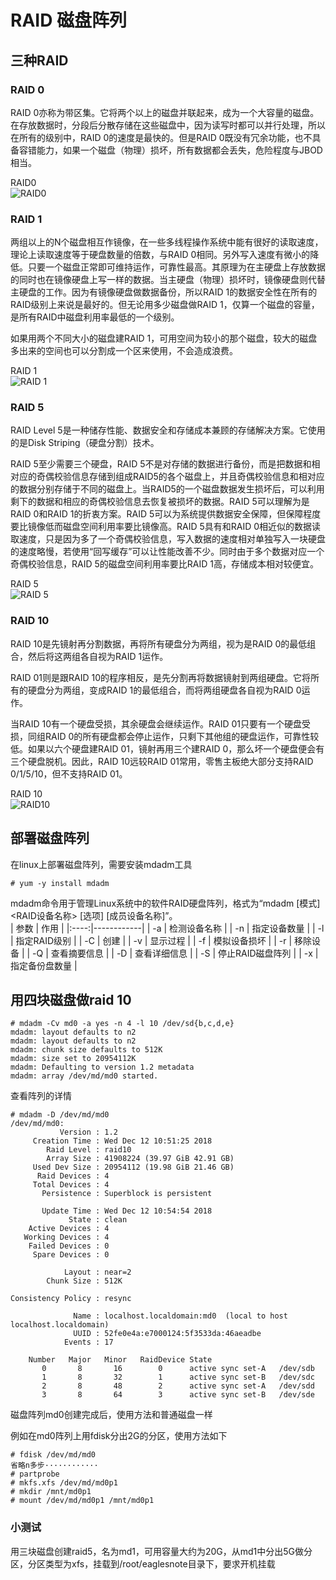 # RAID 磁盘阵列

## 三种RAID

### RAID 0

RAID 0亦称为带区集。它将两个以上的磁盘并联起来，成为一个大容量的磁盘。在存放数据时，分段后分散存储在这些磁盘中，因为读写时都可以并行处理，所以在所有的级别中，RAID 0的速度是最快的。但是RAID 0既没有冗余功能，也不具备容错能力，如果一个磁盘（物理）损坏，所有数据都会丢失，危险程度与JBOD相当。  

RAID0  
![RAID0](https://s1.ax1x.com/2018/12/12/FYfl9K.png)  

### RAID 1

两组以上的N个磁盘相互作镜像，在一些多线程操作系统中能有很好的读取速度，理论上读取速度等于硬盘数量的倍数，与RAID 0相同。另外写入速度有微小的降低。只要一个磁盘正常即可维持运作，可靠性最高。其原理为在主硬盘上存放数据的同时也在镜像硬盘上写一样的数据。当主硬盘（物理）损坏时，镜像硬盘则代替主硬盘的工作。因为有镜像硬盘做数据备份，所以RAID 1的数据安全性在所有的RAID级别上来说是最好的。但无论用多少磁盘做RAID 1，仅算一个磁盘的容量，是所有RAID中磁盘利用率最低的一个级别。  

如果用两个不同大小的磁盘建RAID 1，可用空间为较小的那个磁盘，较大的磁盘多出来的空间也可以分割成一个区来使用，不会造成浪费。  

RAID 1  
![RAID 1](https://s1.ax1x.com/2018/12/12/FYf11O.png)  

### RAID 5

RAID Level 5是一种储存性能、数据安全和存储成本兼顾的存储解决方案。它使用的是Disk Striping（硬盘分割）技术。

RAID 5至少需要三个硬盘，RAID 5不是对存储的数据进行备份，而是把数据和相对应的奇偶校验信息存储到组成RAID5的各个磁盘上，并且奇偶校验信息和相对应的数据分别存储于不同的磁盘上。当RAID5的一个磁盘数据发生损坏后，可以利用剩下的数据和相应的奇偶校验信息去恢复被损坏的数据。RAID 5可以理解为是RAID 0和RAID 1的折衷方案。RAID 5可以为系统提供数据安全保障，但保障程度要比镜像低而磁盘空间利用率要比镜像高。RAID 5具有和RAID 0相近似的数据读取速度，只是因为多了一个奇偶校验信息，写入数据的速度相对单独写入一块硬盘的速度略慢，若使用“回写缓存”可以让性能改善不少。同时由于多个数据对应一个奇偶校验信息，RAID 5的磁盘空间利用率要比RAID 1高，存储成本相对较便宜。  

RAID 5  
![RAID 5](https://s1.ax1x.com/2018/12/12/FYf8je.png)  

### RAID 10

RAID 10是先镜射再分割数据，再将所有硬盘分为两组，视为是RAID 0的最低组合，然后将这两组各自视为RAID 1运作。  

RAID 01则是跟RAID 10的程序相反，是先分割再将数据镜射到两组硬盘。它将所有的硬盘分为两组，变成RAID 1的最低组合，而将两组硬盘各自视为RAID 0运作。  

当RAID 10有一个硬盘受损，其余硬盘会继续运作。RAID 01只要有一个硬盘受损，同组RAID 0的所有硬盘都会停止运作，只剩下其他组的硬盘运作，可靠性较低。如果以六个硬盘建RAID 01，镜射再用三个建RAID 0，那么坏一个硬盘便会有三个硬盘脱机。因此，RAID 10远较RAID 01常用，零售主板绝大部分支持RAID 0/1/5/10，但不支持RAID 01。  

RAID 10  
![RAID10](https://s1.ax1x.com/2018/12/12/FYf3cD.png)  

## 部署磁盘阵列

在linux上部署磁盘阵列，需要安装mdadm工具  

```shell
# yum -y install mdadm
```

mdadm命令用于管理Linux系统中的软件RAID硬盘阵列，格式为“mdadm [模式] <RAID设备名称> [选项] [成员设备名称]”。  
| 参数 | 作用         |
|:----:|------------|
| -a | 检测设备名称     |
| -n | 指定设备数量     |
| -l | 指定RAID级别   |
| -C | 创建         |
| -v | 显示过程       |
| -f | 模拟设备损坏     |
| -r | 移除设备       |
| -Q | 查看摘要信息     |
| -D | 查看详细信息     |
| -S | 停止RAID磁盘阵列 |
| -x | 指定备份盘数量    |

## 用四块磁盘做raid 10

```shell
# mdadm -Cv md0 -a yes -n 4 -l 10 /dev/sd{b,c,d,e}
mdadm: layout defaults to n2
mdadm: layout defaults to n2
mdadm: chunk size defaults to 512K
mdadm: size set to 20954112K
mdadm: Defaulting to version 1.2 metadata
mdadm: array /dev/md/md0 started.
```

查看阵列的详情
```shell
# mdadm -D /dev/md/md0 
/dev/md/md0:
           Version : 1.2
     Creation Time : Wed Dec 12 10:51:25 2018
        Raid Level : raid10
        Array Size : 41908224 (39.97 GiB 42.91 GB)
     Used Dev Size : 20954112 (19.98 GiB 21.46 GB)
      Raid Devices : 4
     Total Devices : 4
       Persistence : Superblock is persistent

       Update Time : Wed Dec 12 10:54:54 2018
             State : clean 
    Active Devices : 4
   Working Devices : 4
    Failed Devices : 0
     Spare Devices : 0

            Layout : near=2
        Chunk Size : 512K

Consistency Policy : resync

              Name : localhost.localdomain:md0  (local to host localhost.localdomain)
              UUID : 52fe0e4a:e7000124:5f3533da:46aeadbe
            Events : 17

    Number   Major   Minor   RaidDevice State
       0       8       16        0      active sync set-A   /dev/sdb
       1       8       32        1      active sync set-B   /dev/sdc
       2       8       48        2      active sync set-A   /dev/sdd
       3       8       64        3      active sync set-B   /dev/sde
```

磁盘阵列md0创建完成后，使用方法和普通磁盘一样  

例如在md0阵列上用fdisk分出2G的分区，使用方法如下  

```shell
# fdisk /dev/md/md0
省略n多步············
# partprobe
# mkfs.xfs /dev/md/md0p1
# mkdir /mnt/md0p1
# mount /dev/md/md0p1 /mnt/md0p1
```

### 小测试

用三块磁盘创建raid5，名为md1，可用容量大约为20G，从md1中分出5G做分区，分区类型为xfs，挂载到/root/eaglesnote目录下，要求开机挂载  
